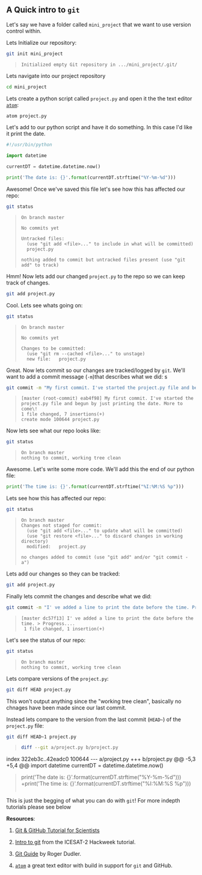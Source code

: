 ## A Quick intro to `git`


Let's say we have a folder called `mini_project` that we want to use version
control within.

Lets Initialize our repository:
```bash
git init mini_project
```

> ```
> Initialized empty Git repository in .../mini_project/.git/
> ```

Lets navigate into our project repository
```bash
cd mini_project
```


Lets create a python script called `project.py` and open it the the text editor
[`atom`](https://atom.io/):
```bash
atom project.py
```

Let's add to our python script and have it do something. In this case I'd like it
print the date.

```python
#!/usr/bin/python

import datetime

currentDT = datetime.datetime.now()

print('The date is: {}'.format(currentDT.strftime("%Y-%m-%d")))
```

Awesome! Once we've saved this file let's see how this has affected our repo:
```bash
git status
```

> ```
> On branch master
>
> No commits yet
>
> Untracked files:
>   (use "git add <file>..." to include in what will be committed)
> 	project.py
>
> nothing added to commit but untracked files present (use "git add" to track)
> ```

Hmm! Now lets add our changed `project.py` to the repo so we can keep track of
changes.

```bash
git add project.py
```

Cool. Lets see whats going on:

```bash
git status
```

> ```
> On branch master
>
> No commits yet
>
> Changes to be committed:
>   (use "git rm --cached <file>..." to unstage)
> 	new file:   project.py
> ```

Great. Now lets commit so our changes are tracked/logged by `git`. We'll want to
add a commit message (`-m`)that describes what we did: s
```bash
git commit -m "My first commit. I've started the project.py file and begun by just printing the date. More to come\!"
```
>```
>[master (root-commit) eab4f98] My first commit. I've started the project.py file and begun by just printing the date. More to come\!
> 1 file changed, 7 insertions(+)
> create mode 100644 project.py
>```

Now lets see what our repo looks like:
```bash
git status
```
> ```
> On branch master
> nothing to commit, working tree clean
> ```

Awesome.
Let's write some more code.
We'll add this the end of our python file:

```python
print('The time is: {}'.format(currentDT.strftime("%I:%M:%S %p")))
```


Lets see how this has affected our repo:
```bash
git status
```
> ```
> On branch master
> Changes not staged for commit:
>   (use "git add <file>..." to update what will be committed)
>   (use "git restore <file>..." to discard changes in working directory)
> 	modified:   project.py
>
> no changes added to commit (use "git add" and/or "git commit -a")
> ```

Lets add our changes so they can be tracked:
```bash
git add project.py
```

Finally lets commit the changes and describe what we did:
```bash
git commit -m "I' ve added a line to print the date before the time. Progress...."
```

> ```
> [master dc57f13] I' ve added a line to print the date before the time. > Progress....
>  1 file changed, 1 insertion(+)
> ```

Let's see  the status of our repo:
```bash
git status
```
>  ```
>  On branch master
>  nothing to commit, working tree clean
>  ```

Lets compare versions of  the `project.py`:
```bash
git diff HEAD project.py
```
This won't output anything since the "working tree clean", basically no chnages
have been made since our last commit.


Instead lets compare to the version from the last commit (`HEAD~`) of the `project.py` file:
```bash
git diff HEAD~1 project.py
```

>```bash
> diff --git a/project.py b/project.py
index 322eb3c..42eadc0 100644
--- a/project.py
+++ b/project.py
@@ -5,3 +5,4 @@ import datetime
 currentDT = datetime.datetime.now()  
>
> print('The date is: {}'.format(currentDT.strftime("%Y-%m-%d")))  
> +print('The time is: {}'.format(currentDT.strftime("%I:%M:%S %p")))
>```

This is just the begging of what you can do with `git`! For more indepth tutorials
please see below

__Resources__: 

1. [Git & GitHub Tutorial for Scientists](https://gitbookdown.dallasdatascience.com/)

2. [Intro to git](https://github.com/ICESAT-2HackWeek/intro-git/blob/master/git-intro-concepts.ipynb) from the ICESAT-2 Hackweek tutorial.

3. [Git Guide](https://rogerdudler.github.io/git-guide/) by Roger Dudler.  

4. [`atom`](https://atom.io/) a great text editor with build in support for `git` and GitHub.
